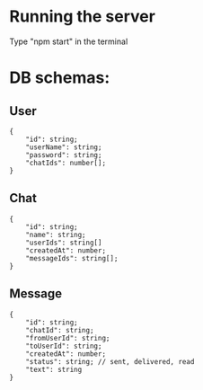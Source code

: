 
# Running the server
Type "npm start" in the terminal

# DB schemas:

## User

```
{
	"id": string;
	"userName": string;
	"password": string;
	"chatIds": number[];
}
```

## Chat
```
{
	"id": string;
	"name": string;
	"userIds": string[]
	"createdAt": number;
	"messageIds": string[];
}
```

## Message
```
{
	"id": string;
	"chatId": string;
	"fromUserId": string;
	"toUserId": string;
	"createdAt": number;
	"status": string; // sent, delivered, read
	"text": string
}
```